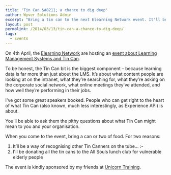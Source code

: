 ```yaml
---
title: 'Tin Can &#8211; a chance to dig deep'
author: Wyver Solutions Admin
excerpt: "Bring a tin can to the next Elearning Network event. It'll be an excellent chance to explore what the Experience API might mean to your organisation."
layout: post
permalink: /2014/03/13/tin-can-a-chance-to-dig-deep/
tags:
  - Events
---
```

On 4th April, the <a href="http://www.elearningnetwork.org/" target="_blank">Elearning Network</a> are hosting an <a href="http://www.elearningnetwork.org/events/lms-and-tin-can" target="_blank">event about Learning Management Systems and Tin Can</a>.

To be honest, the Tin Can bit is the biggest component &#8211; because learning data is far more than just about the LMS. It&#8217;s about what content people are looking at on the intranet, what they&#8217;re searching for, what they&#8217;re asking on the corporate social network, what online meetings they&#8217;ve attended, and how well they&#8217;re performing in their jobs.

I've got some great speakers booked. People who can get right to the heart of what Tin Can (also known, much less interestingly, as Experience API) is about.

You&#8217;ll be able to ask them the pithy questions about what Tin Can might mean to you and your organisation.

When you come to the event, bring a can or two of food. For two reasons:

  1. It&#8217;ll be a way of recognising other Tin Canners on the tube&#8230; <img src="http://wordpress-wyver-temp.localhost:8888/wp-includes/images/smilies/simple-smile.png" alt=":-)" class="wp-smiley" style="height: 1em; max-height: 1em;" />
  2. I'll be donating all the tin cans to the All Souls lunch club for vulnerable elderly people

The event is kindly sponsored by my friends at <a href="http://www.unicorntraining.com/" target="_blank">Unicorn Training</a>.
